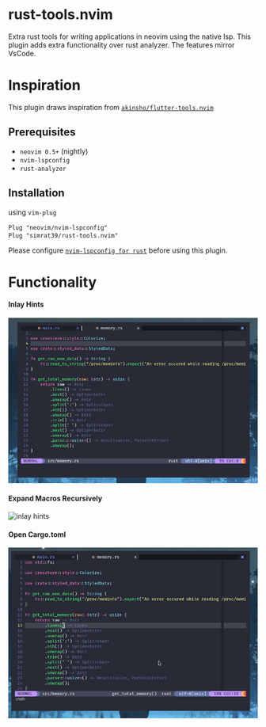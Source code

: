 # rust-tools.nvim
Extra rust tools for writing applications in neovim using the native lsp.
This plugin adds extra functionality over rust analyzer. The features mirror VsCode.

# Inspiration

This plugin draws inspiration from [`akinsho/flutter-tools.nvim`](https://github.com/akinsho/flutter-tools.nvim)

## Prerequisites

- `neovim 0.5+` (nightly)
- `nvim-lspconfig`
- `rust-analyzer`

## Installation

using `vim-plug`

```vim
Plug "neovim/nvim-lspconfig"
Plug "simrat39/rust-tools.nvim"
```
Please configure [`nvim-lspconfig for rust`](https://github.com/neovim/nvim-lspconfig/blob/master/CONFIG.md#rust_analyzer) before using this plugin.

# Functionality

#### Inlay Hints
![inlay hints](./images/inlay_hints.png)

#### Expand Macros Recursively 
![inlay hints](./images/expand_macros_recursively.gif)

#### Open Cargo.toml 
![inlay hints](./images/open_cargo_toml.gif)